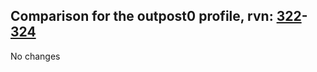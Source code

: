 ## Comparison for the outpost0 profile, rvn: [322](https://github.com/PRO100KatYT/FortniteProfileRevisions/tree/main/profiles/outpost0/322%20outpost0.json)-[324](https://github.com/PRO100KatYT/FortniteProfileRevisions/tree/main/profiles/outpost0/324%20outpost0.json)

No changes
